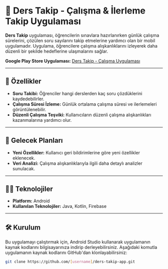 # 📱 Ders Takip - Çalışma & İlerleme Takip Uygulaması

**Ders Takip** uygulaması, öğrencilerin sınavlara hazırlanırken günlük çalışma sürelerini, çözülen soru sayılarını takip etmelerine yardımcı olan bir mobil uygulamadır. Uygulama, öğrencilere çalışma alışkanlıklarını izleyerek daha düzenli bir şekilde hedeflerine ulaşmalarını sağlar.

**Google Play Store Uygulaması:** [Ders Takip - Çalışma Uygulaması](https://play.google.com/store/apps/details?id=com.untygames.dersapp)

---

## 🔧 Özellikler  
- **Soru Takibi:** Öğrenciler hangi derslerden kaç soru çözdüklerini kaydedebilirler.  
- **Çalışma Süresi İzleme:** Günlük ortalama çalışma süresi ve ilerlemeleri görüntülenebilir.  
- **Düzenli Çalışma Teşviki:** Kullanıcıların düzenli çalışma alışkanlıkları kazanmalarına yardımcı olur.

---

## 📅 Gelecek Planları  
- **Yeni Özellikler:** Kullanıcı geri bildirimlerine göre yeni özellikler eklenecek.  
- **Veri Analizi:** Çalışma alışkanlıklarıyla ilgili daha detaylı analizler sunulacak.

---

## 🧑‍💻 Teknolojiler  
- **Platform:** Android  
- **Kullanılan Teknolojiler:** Java, Kotlin, Firebase

---

## 🛠 Kurulum  
Bu uygulamayı çalıştırmak için, Android Studio kullanarak uygulamanın kaynak kodlarını bilgisayarınıza indirip derleyebilirsiniz. Aşağıdaki komutla uygulamanın kaynak kodlarını GitHub'dan klonlayabilirsiniz:
```bash
git clone https://github.com/[username]/ders-takip-app.git
